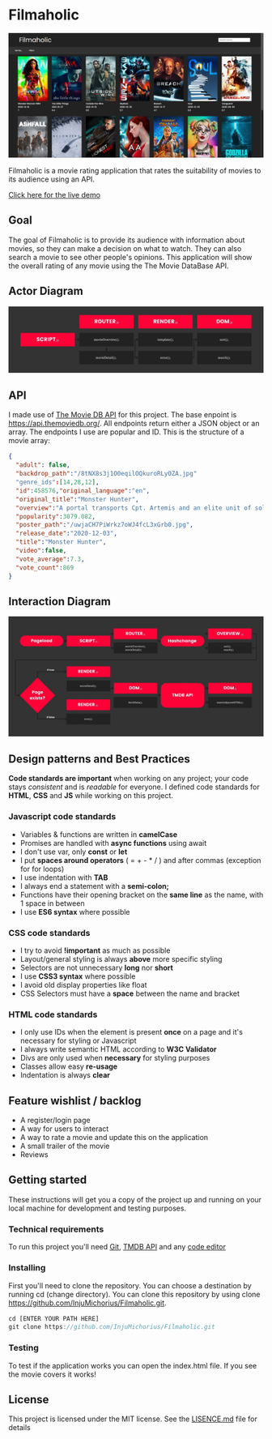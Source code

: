 # Filmaholic
![](https://github.com/InjuMichorius/Filmaholic/blob/master/images/README%20images/READMECOVER.JPG)

Filmaholic is a movie rating application that rates the suitability of movies to its audience using an API. 

[Click here for the live demo](https://injumichorius.github.io/Filmaholic/)

## Goal
The goal of Filmaholic is to provide its audience with information about movies, so they can make a decision on what to watch. They can also search a movie to see other people's opinions. This application will show the overall rating of any movie using the The Movie DataBase API.

## Actor Diagram
![Image of Actor Diagram](https://github.com/InjuMichorius/Filmaholic/blob/master/images/README%20images/actorDiagramREADME.jpg)

## API
I made use of [The Movie DB API](https://www.themoviedb.org/) for this project.
The base enpoint is https://api.themoviedb.org/. All endpoints return either a JSON object or an array. The endpoints I use are popular and ID. This is the structure of a movie array:

```json
{
  "adult": false,
  "backdrop_path":"/8tNX8s3j1O0eqilOQkuroRLyOZA.jpg"
  "genre_ids":[14,28,12],
  "id":458576,"original_language":"en",
  "original_title":"Monster Hunter",
  "overview":"A portal transports Cpt. Artemis and an elite unit of soldiers to a strange world where powerful monsters rule with deadly ferocity.",
  "popularity":3079.082,
  "poster_path":"/uwjaCH7PiWrkz7oWJ4fcL3xGrb0.jpg",
  "release_date":"2020-12-03",
  "title":"Monster Hunter",
  "video":false,
  "vote_average":7.3,
  "vote_count":869
}
```

## Interaction Diagram
![Image of Interaction Diagram](https://github.com/InjuMichorius/Filmaholic/blob/master/images/README%20images/interactionDiagramREADME.jpg)

## Design patterns and Best Practices
__Code standards are important__ when working on any project; your code stays *consistent* and is *readable* for everyone. I defined code standards for __HTML__, __CSS__ and __JS__ while working on this project.

### Javascript code standards
* Variables & functions are written in __camelCase__
* Promises are handled with __async functions__ using await
* I don't use var, only __const__ or __let__
* I put __spaces around operators__ ( = + - * / ) and after commas (exception for for loops)
* I use indentation with __TAB__
* I always end a statement with a __semi-colon;__
* Functions have their opening bracket on the __same line__ as the name, with 1 space in between
* I use __ES6 syntax__ where possible

### CSS code standards
* I try to avoid __!important__ as much as possible
* Layout/general styling is always __above__ more specific styling
* Selectors are not unnecessary __long__ nor __short__
* I use __CSS3 syntax__ where possible
* I avoid old display properties like float
* CSS Selectors must have a __space__ between the name and bracket

### HTML code standards
* I only use IDs when the element is present __once__ on a page and it's necessary for styling or Javascript
* I always write semantic HTML according to __W3C Validator__
* Divs are only used when __necessary__ for styling purposes
* Classes allow easy __re-usage__
* Indentation is always __clear__

## Feature wishlist / backlog
* A register/login page
* A way for users to interact
* A way to rate a movie and update this on the application
* A small trailer of the movie
* Reviews

## Getting started
These instructions will get you a copy of the project up and running on your local machine for development and testing purposes.

### Technical requirements
To run this project you'll need [Git](https://git-scm.com/downloads), [TMDB API](https://developers.themoviedb.org/3) and any [code editor](https://code.visualstudio.com/download)

### Installing
First you'll need to clone the repository. You can choose a destination by running cd (change directory). You can clone this repository by using clone https://github.com/InjuMichorius/Filmaholic.git.

```js
cd [ENTER YOUR PATH HERE]
git clone https://github.com/InjuMichorius/Filmaholic.git
```

### Testing
To test if the application works you can open the index.html file. If you see the movie covers it works!

## License
This project is licensed under the MIT license. See the [LISENCE.md](https://github.com/InjuMichorius/Filmaholic/blob/master/LICENSE) file for details
